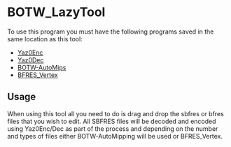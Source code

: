 # BOTW_LazyTool

To use this program you must have the following programs saved in the same location as this tool:

- [Yaz0Enc](http://amnoid.de/gc/yaz0enc.zip)
- [Yaz0Dec](http://amnoid.de/gc/yay0dec.zip)
- [BOTW-AutoMips](https://github.com/CEObrainz/Botw-AutoMipping)
- [BFRES_Vertex](https://gamebanana.com/tools/6132)

## Usage

When using this tool all you need to do is drag and drop the sbfres or bfres files that you wish to edit. All SBFRES files will be decoded and encoded using Yaz0Enc/Dec as part of the process and depending on the number and types of files either BOTW-AutoMipping will be used or BFRES_Vertex.
